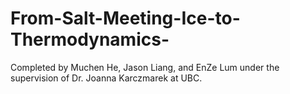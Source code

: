 # From-Salt-Meeting-Ice-to-Thermodynamics-
Completed by Muchen He, Jason Liang, and EnZe Lum under the supervision of Dr. Joanna Karczmarek at UBC. 
